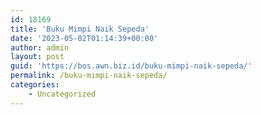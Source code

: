 ```yaml
---
id: 18169
title: 'Buku Mimpi Naik Sepeda'
date: '2023-05-02T01:14:39+00:00'
author: admin
layout: post
guid: 'https://bos.awn.biz.id/buku-mimpi-naik-sepeda/'
permalink: /buku-mimpi-naik-sepeda/
categories:
    - Uncategorized
---
```


